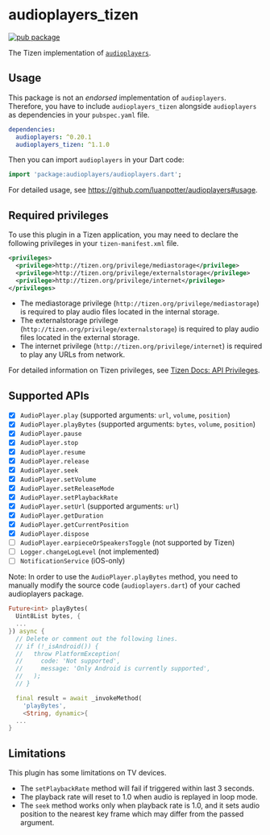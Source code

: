 # audioplayers_tizen

[![pub package](https://img.shields.io/pub/v/audioplayers_tizen.svg)](https://pub.dev/packages/audioplayers_tizen)

The Tizen implementation of [`audioplayers`](https://github.com/luanpotter/audioplayers).

## Usage

This package is not an _endorsed_ implementation of `audioplayers`. Therefore, you have to include `audioplayers_tizen` alongside `audioplayers` as dependencies in your `pubspec.yaml` file.

```yaml
dependencies:
  audioplayers: ^0.20.1
  audioplayers_tizen: ^1.1.0

```

Then you can import `audioplayers` in your Dart code:

```dart
import 'package:audioplayers/audioplayers.dart';
```

For detailed usage, see https://github.com/luanpotter/audioplayers#usage.

## Required privileges

To use this plugin in a Tizen application, you may need to declare the following privileges in your `tizen-manifest.xml` file.

```xml
<privileges>
  <privilege>http://tizen.org/privilege/mediastorage</privilege>
  <privilege>http://tizen.org/privilege/externalstorage</privilege>
  <privilege>http://tizen.org/privilege/internet</privilege>
</privileges>
```

- The mediastorage privilege (`http://tizen.org/privilege/mediastorage`) is required to play audio files located in the internal storage.
- The externalstorage privilege (`http://tizen.org/privilege/externalstorage`) is required to play audio files located in the external storage.
- The internet privilege (`http://tizen.org/privilege/internet`) is required to play any URLs from network.

For detailed information on Tizen privileges, see [Tizen Docs: API Privileges](https://docs.tizen.org/application/dotnet/get-started/api-privileges).

## Supported APIs

- [x] `AudioPlayer.play` (supported arguments: `url`, `volume`, `position`)
- [x] `AudioPlayer.playBytes` (supported arguments: `bytes`, `volume`, `position`)
- [x] `AudioPlayer.pause`
- [x] `AudioPlayer.stop`
- [x] `AudioPlayer.resume`
- [x] `AudioPlayer.release`
- [x] `AudioPlayer.seek`
- [x] `AudioPlayer.setVolume`
- [x] `AudioPlayer.setReleaseMode`
- [x] `AudioPlayer.setPlaybackRate`
- [x] `AudioPlayer.setUrl` (supported arguments: `url`)
- [x] `AudioPlayer.getDuration`
- [x] `AudioPlayer.getCurrentPosition`
- [x] `AudioPlayer.dispose`
- [ ] `AudioPlayer.earpieceOrSpeakersToggle` (not supported by Tizen)
- [ ] `Logger.changeLogLevel` (not implemented)
- [ ] `NotificationService` (iOS-only)

Note: In order to use the `AudioPlayer.playBytes` method, you need to manually modify the source code (`audioplayers.dart`) of your cached audioplayers package.

```dart
Future<int> playBytes(
  Uint8List bytes, {
  ...
}) async {
  // Delete or comment out the following lines.
  // if (!_isAndroid()) {
  //   throw PlatformException(
  //     code: 'Not supported',
  //     message: 'Only Android is currently supported',
  //   );
  // }

  final result = await _invokeMethod(
    'playBytes',
    <String, dynamic>{
  ...
}
```

## Limitations

This plugin has some limitations on TV devices.

- The `setPlaybackRate` method will fail if triggered within last 3 seconds.
- The playback rate will reset to 1.0 when audio is replayed in loop mode.
- The `seek` method works only when playback rate is 1.0, and it sets audio position to the nearest key frame which may differ from the passed argument.
